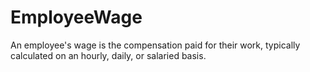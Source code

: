 # EmployeeWage
An employee's wage is the compensation paid for their work, typically calculated on an hourly, daily, or salaried basis.
